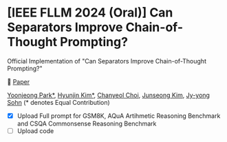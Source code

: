 # [IEEE FLLM 2024 (Oral)] Can Separators Improve Chain-of-Thought Prompting?

Official Implementation of "Can Separators Improve Chain-of-Thought Prompting?"

📎 [Paper](https://arxiv.org/pdf/2402.10645)

[Yoonjeong Park*](https://scholar.google.com/citations?user=zdOzNJMAAAAJ&hl=en), [Hyunjin Kim*](https://hjhyunjinkim.github.io), [Chanyeol Choi](https://scholar.google.com/citations?user=dR9ka00AAAAJ&hl=en), [Junseong Kim](https://www.linkedin.com/in/junseong-kim-aa6504144/?originalSubdomain=kr), [Jy-yong Sohn](https://itml.yonsei.ac.kr/professor) 
(* denotes Equal Contribution)

* [x] Upload Full prompt for GSM8K, AQuA Artihmetic Reasoning Benchmark and CSQA Commonsense Reasoning Benchmark
* [ ] Upload code 
